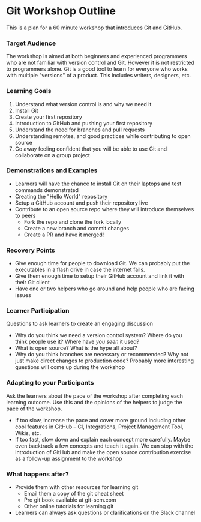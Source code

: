 # Git Workshop Outline
This is a plan for a 60 minute workshop that introduces Git and GitHub.

### Target Audience
The workshop is aimed at both beginners and experienced programmers who are not familiar with version control and Git. However it is not restricted to programmers alone. Git is a good tool to learn for everyone who works with multiple "versions" of a product. This includes writers, designers, etc.

### Learning Goals
1.	Understand what version control is and why we need it
2.	Install Git
3.	Create your first repository
4.	Introduction to GitHub and pushing your first repository
5.	Understand the need for branches and pull requests
6.	Understanding remotes, and good practices while contributing to open source
7.	Go away feeling confident that you will be able to use Git and collaborate on a group project

### Demonstrations and Examples
- Learners will have the chance to install Git on their laptops and test commands demonstrated
- Creating the "Hello World" repository
- Setup a GitHub account and push their repository live
- Contribute to an open source repo where they will introduce themselves to peers
	- Fork the repo and clone the fork locally
	- Create a new branch and commit changes
	- Create a PR and have it merged!

### Recovery Points
-	Give enough time for people to download Git. We can probably put the executables in a flash drive in case the internet fails.
-	Give them enough time to setup their GitHub account and link it with their Git client
-	Have one or two helpers who go around and help people who are facing issues

### Learner Participation
Questions to ask learners to create an engaging discussion
-	Why do you think we need a version control system? Where do you think people use it? Where have *you seen* it used?
-	What is open source? What is the hype all about?
-	Why do you think branches are necessary or recommended? Why not just make direct changes to production code?
Probably more interesting questions will come up during the workshop

### Adapting to your Participants
Ask the learners about the pace of the workshop after completing each learning outcome. Use this and the opinions of the helpers to judge the pace of the workshop.
-	If too slow, increase the pace and cover more ground including other cool features in GitHub – CI, Integrations, Project Management Tool, Wikis, etc.
-	If too fast, slow down and explain each concept more carefully. Maybe even backtrack a few concepts and teach it again. We can stop with the introduction of GitHub and make the open source contribution exercise as a follow-up assignment to the workshop

### What happens after?
-	Provide them with other resources for learning git
	-	Email them a copy of the git cheat sheet
	-	Pro git book available at git-scm.com
	-	Other online tutorials for learning git
-	Learners can always ask questions or clarifications on the Slack channel
